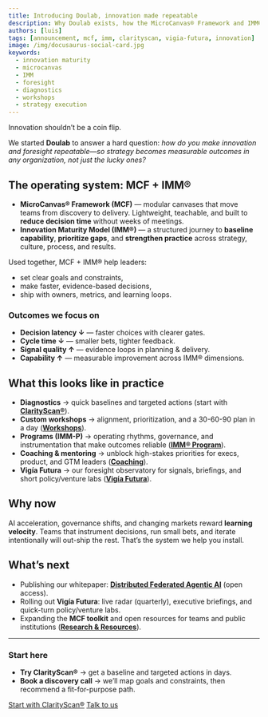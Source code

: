 ```yaml
---
title: Introducing Doulab, innovation made repeatable
description: Why Doulab exists, how the MicroCanvas® Framework and IMM® help teams ship outcomes reliably, and where to start.
authors: [luis]
tags: [announcement, mcf, imm, clarityscan, vigia-futura, innovation]
image: /img/docusaurus-social-card.jpg
keywords:
  - innovation maturity
  - microcanvas
  - IMM
  - foresight
  - diagnostics
  - workshops
  - strategy execution
---
```


Innovation shouldn’t be a coin flip.

We started **Doulab** to answer a hard question: *how do you make innovation and foresight repeatable—so strategy becomes measurable outcomes in any organization, not just the lucky ones?*

<!-- truncate -->

## The operating system: MCF + IMM®

- **MicroCanvas® Framework (MCF)** — modular canvases that move teams from discovery to delivery. Lightweight, teachable, and built to **reduce decision time** without weeks of meetings.  
- **Innovation Maturity Model (IMM®)** — a structured journey to **baseline capability**, **prioritize gaps**, and **strengthen practice** across strategy, culture, process, and results.

Used together, MCF + IMM® help leaders:

- set clear goals and constraints,  
- make faster, evidence-based decisions,  
- ship with owners, metrics, and learning loops.

### Outcomes we focus on

- **Decision latency ↓** — faster choices with clearer gates.  
- **Cycle time ↓** — smaller bets, tighter feedback.  
- **Signal quality ↑** — evidence loops in planning & delivery.  
- **Capability ↑** — measurable improvement across IMM® dimensions.

## What this looks like in practice

- **Diagnostics** → quick baselines and targeted actions (start with **[ClarityScan®](/services/clarityscan)**).  
- **Custom workshops** → alignment, prioritization, and a 30-60-90 plan in a day (**[Workshops](/services/custom-workshops)**).  
- **Programs (IMM-P)** → operating rhythms, governance, and instrumentation that make outcomes reliable (**[IMM® Program](/services/innovation-maturity)**).  
- **Coaching & mentoring** → unblock high-stakes priorities for execs, product, and GTM leaders (**[Coaching](/services/coaching-mentoring)**).  
- **Vigía Futura** → our foresight observatory for signals, briefings, and short policy/venture labs (**[Vigía Futura](/vigia-futura)**).

## Why now

AI acceleration, governance shifts, and changing markets reward **learning velocity**. Teams that instrument decisions, run small bets, and iterate intentionally will out-ship the rest. That’s the system we help you install.

## What’s next

- Publishing our whitepaper: **[Distributed Federated Agentic AI](/docs/research-resources/distributed-federated-agentic-ai)** (open access).  
- Rolling out **Vigía Futura**: live radar (quarterly), executive briefings, and quick-turn policy/venture labs.  
- Expanding the **MCF toolkit** and open resources for teams and public institutions (**[Research & Resources](/docs/research-resources)**).

---

### Start here

- **Try ClarityScan®** → get a baseline and targeted actions in days.  
- **Book a discovery call** → we’ll map goals and constraints, then recommend a fit-for-purpose path.

<div className="btn-row" style={{marginTop: '0.5rem'}}>
  <a className="btn-primary" href="/services/clarityscan" aria-label="Start with ClarityScan diagnostic">Start with ClarityScan®</a>
  <a className="btn-secondary" href="/contact" aria-label="Talk to Doulab">Talk to us</a>
</div>
